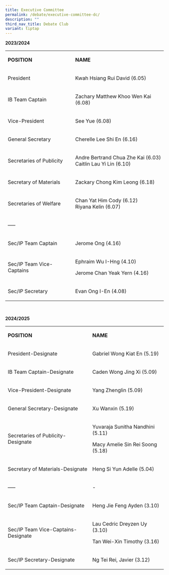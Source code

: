 ```yaml
---
title: Executive Committee
permalink: /debate/executive-committee-dc/
description: ""
third_nav_title: Debate Club
variant: tiptap
---
```

<p><strong>2023/2024</strong>
</p>
<table style="minWidth: 50px">
<colgroup>
<col>
<col>
</colgroup>
<tbody>
<tr>
<td rowspan="1" colspan="1">
<p><strong>POSITION</strong>
</p>
</td>
<td rowspan="1" colspan="1">
<p><strong>NAME</strong>
</p>
</td>
</tr>
<tr>
<td rowspan="1" colspan="1">
<p>President</p>
</td>
<td rowspan="1" colspan="1">
<p>Kwah Hsiang Rui David (6.05)</p>
</td>
</tr>
<tr>
<td rowspan="1" colspan="1">
<p>IB Team Captain</p>
</td>
<td rowspan="1" colspan="1">
<p>Zachary Matthew Khoo Wen Kai (6.08)</p>
</td>
</tr>
<tr>
<td rowspan="1" colspan="1">
<p>Vice-President</p>
</td>
<td rowspan="1" colspan="1">
<p>See Yue (6.08)</p>
</td>
</tr>
<tr>
<td rowspan="1" colspan="1">
<p>General Secretary</p>
</td>
<td rowspan="1" colspan="1">
<p>Cherelle Lee Shi En (6.16)</p>
</td>
</tr>
<tr>
<td rowspan="1" colspan="1">
<p>Secretaries of Publicity</p>
</td>
<td rowspan="1" colspan="1">
<p>Andre Bertrand Chua Zhe Kai (6.03)
<br>Caitlin Lau Yi Lin (6.10)</p>
</td>
</tr>
<tr>
<td rowspan="1" colspan="1">
<p>Secretary of Materials</p>
</td>
<td rowspan="1" colspan="1">
<p>Zackary Chong Kim Leong (6.18)</p>
</td>
</tr>
<tr>
<td rowspan="1" colspan="1">
<p>Secretaries of Welfare</p>
</td>
<td rowspan="1" colspan="1">
<p>Chan Yat Him Cody (6.12)
<br>Riyana Kelin (6.07)</p>
</td>
</tr>
<tr>
<td rowspan="1" colspan="1">
<p>—–</p>
</td>
<td rowspan="1" colspan="1">
<p></p>
</td>
</tr>
<tr>
<td rowspan="1" colspan="1">
<p>Sec/IP Team Captain</p>
</td>
<td rowspan="1" colspan="1">
<p>Jerome Ong (4.16)</p>
</td>
</tr>
<tr>
<td rowspan="1" colspan="1">
<p>Sec/IP Team Vice-Captains</p>
</td>
<td rowspan="1" colspan="1">
<p>Ephraim Wu I-Hng (4.10)</p>
<p>Jerome Chan Yeak Yern (4.16)</p>
</td>
</tr>
<tr>
<td rowspan="1" colspan="1">
<p>Sec/IP Secretary</p>
</td>
<td rowspan="1" colspan="1">
<p>Evan Ong I-En (4.08)</p>
</td>
</tr>
</tbody>
</table>
<p>&nbsp;</p>
<p><strong>2024/2025</strong>
</p>
<table style="minWidth: 50px">
<colgroup>
<col>
<col>
</colgroup>
<tbody>
<tr>
<td rowspan="1" colspan="1">
<p><strong>POSITION</strong>
</p>
</td>
<td rowspan="1" colspan="1">
<p><strong>NAME</strong>
</p>
</td>
</tr>
<tr>
<td rowspan="1" colspan="1">
<p>President-Designate</p>
</td>
<td rowspan="1" colspan="1">
<p>Gabriel Wong Kiat En (5.19)</p>
</td>
</tr>
<tr>
<td rowspan="1" colspan="1">
<p>IB Team Captain-Designate</p>
</td>
<td rowspan="1" colspan="1">
<p>Caden Wong Jing Xi (5.09)</p>
</td>
</tr>
<tr>
<td rowspan="1" colspan="1">
<p>Vice-President-Designate</p>
</td>
<td rowspan="1" colspan="1">
<p>Yang Zhenglin (5.09)</p>
</td>
</tr>
<tr>
<td rowspan="1" colspan="1">
<p>General Secretary-Designate</p>
</td>
<td rowspan="1" colspan="1">
<p>Xu Wanxin (5.19)</p>
</td>
</tr>
<tr>
<td rowspan="1" colspan="1">
<p>Secretaries of Publicity-Designate</p>
</td>
<td rowspan="1" colspan="1">
<p>Yuvaraja Sunitha Nandhini (5.11)</p>
<p>Macy Amelie Sin Rei Soong (5.18)</p>
</td>
</tr>
<tr>
<td rowspan="1" colspan="1">
<p>Secretary of Materials-Designate</p>
</td>
<td rowspan="1" colspan="1">
<p>Heng Si Yun Adelle (5.04)</p>
</td>
</tr>
<tr>
<td rowspan="1" colspan="1">
<p>—–</p>
</td>
<td rowspan="1" colspan="1">
<p>-</p>
</td>
</tr>
<tr>
<td rowspan="1" colspan="1">
<p>Sec/IP Team Captain-Designate</p>
</td>
<td rowspan="1" colspan="1">
<p>Heng Jie Feng Ayden (3.10)</p>
</td>
</tr>
<tr>
<td rowspan="1" colspan="1">
<p>Sec/IP Team Vice-Captains-Designate</p>
</td>
<td rowspan="1" colspan="1">
<p>Lau Cedric Dreyzen Uy (3.10)</p>
<p>Tan Wei-Xin Timothy (3.16)</p>
</td>
</tr>
<tr>
<td rowspan="1" colspan="1">
<p>Sec/IP Secretary-Designate</p>
</td>
<td rowspan="1" colspan="1">
<p>Ng Tei Rei, Javier (3.12)</p>
</td>
</tr>
</tbody>
</table>
<p></p>